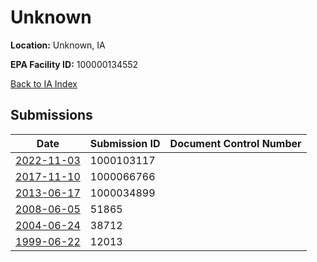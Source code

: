 # Unknown

**Location:** Unknown, IA

**EPA Facility ID:** 100000134552

[Back to IA Index](../../index.md)

## Submissions

| Date | Submission ID | Document Control Number |
|------|--------------|-------------------------|
| [2022-11-03](submissions/1000103117.md) | 1000103117 |  |
| [2017-11-10](submissions/1000066766.md) | 1000066766 |  |
| [2013-06-17](submissions/1000034899.md) | 1000034899 |  |
| [2008-06-05](submissions/51865.md) | 51865 |  |
| [2004-06-24](submissions/38712.md) | 38712 |  |
| [1999-06-22](submissions/12013.md) | 12013 |  |
